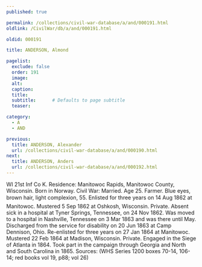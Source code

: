 ```yaml
---
published: true

permalink: /collections/civil-war-database/a/and/000191.html
oldlink: /CivilWar/db/a/and/000191.html

oldid: 000191

title: ANDERSON, Almond

pagelist:
  exclude: false
  order: 191
  image: 
  alt:
  caption:
  title:
  subtitle:      # Defaults to page subtitle
  teaser:

category: 
  - A 
  - AND

previous:
  title: ANDERSON, Alexander
  url: /collections/civil-war-database/a/and/000190.html  
next:
  title: ANDERSON, Anders
  url: /collections/civil-war-database/a/and/000192.html   
---
```

WI 21st Inf Co K. Residence: Manitowoc Rapids, Manitowoc County, Wisconsin. Born in Norway. Civil War: Married. Age 25. Farmer. Blue eyes, brown hair, light complexion, 5&#146;5&#148;. Enlisted for three years on 14 Aug 1862 at Manitowoc. Mustered 5 Sep 1862 at Oshkosh, Wisconsin. Private. Absent sick in a hospital at Tyner Springs, Tennessee, on 24 Nov 1862. Was moved to a hospital in Nashville, Tennessee on 3 Mar 1863 and was there until May. Discharged from the service for disability on 20 Jun 1863 at Camp Dennison, Ohio. Re-enlisted for three years on 27 Jan 1864 at Manitowoc. Mustered 22 Feb 1864 at Madison, Wisconsin. Private. Engaged in the Siege of Atlanta in 1864. Took part in the campaign through Georgia and North and South Carolina in 1865. Sources: (WHS Series 1200 boxes 70-14, 106-14; red books vol 19, p88; vol 26)